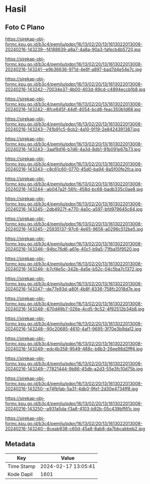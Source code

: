 # Hasil

## Foto C Plano

https://sirekap-obj-formc.kpu.go.id/b3c4/pemilu/pdpr/16/13/02/20/13/1613022013008-20240216-143239--f4188639-a8a7-4a8a-90a3-fafecb4b5720.jpg

https://sirekap-obj-formc.kpu.go.id/b3c4/pemilu/pdpr/16/13/02/20/13/1613022013008-20240216-143241--e9b36636-971d-4e6f-a897-bad7d4e54e7c.jpg

https://sirekap-obj-formc.kpu.go.id/b3c4/pemilu/pdpr/16/13/02/20/13/1613022013008-20240216-143242--70034e37-4b00-403d-89cd-c4894eccb1b8.jpg

https://sirekap-obj-formc.kpu.go.id/b3c4/pemilu/pdpr/16/13/02/20/13/1613022013008-20240216-143242--8fce645f-44df-4054-bcd6-feac350b1d68.jpg

https://sirekap-obj-formc.kpu.go.id/b3c4/pemilu/pdpr/16/13/02/20/13/1613022013008-20240216-143243--741b91c5-6cb2-4a10-9119-2e8424391387.jpg

https://sirekap-obj-formc.kpu.go.id/b3c4/pemilu/pdpr/16/13/02/20/13/1613022013008-20240216-143243--3aaf9d16-b7d6-4a3d-8db1-91b091e67b73.jpg

https://sirekap-obj-formc.kpu.go.id/b3c4/pemilu/pdpr/16/13/02/20/13/1613022013008-20240216-143243--c8c61c60-0770-45d0-ba94-8a5f00fe2fca.jpg

https://sirekap-obj-formc.kpu.go.id/b3c4/pemilu/pdpr/16/13/02/20/13/1613022013008-20240216-143244--ab047a2f-56fc-458d-bc68-badb335c0ae8.jpg

https://sirekap-obj-formc.kpu.go.id/b3c4/pemilu/pdpr/16/13/02/20/13/1613022013008-20240216-143245--2db4927f-e770-4a0c-a597-bfd979645c64.jpg

https://sirekap-obj-formc.kpu.go.id/b3c4/pemilu/pdpr/16/13/02/20/13/1613022013008-20240216-143245--25935137-97c6-4e65-9656-a0296c512be5.jpg

https://sirekap-obj-formc.kpu.go.id/b3c4/pemilu/pdpr/16/13/02/20/13/1613022013008-20240216-143246--94bc76d6-a61e-40c1-b9a5-71fba15f9520.jpg

https://sirekap-obj-formc.kpu.go.id/b3c4/pemilu/pdpr/16/13/02/20/13/1613022013008-20240216-143246--b7cf4e5c-342b-4a5e-b52c-04c5ba7c1372.jpg

https://sirekap-obj-formc.kpu.go.id/b3c4/pemilu/pdpr/16/13/02/20/13/1613022013008-20240216-143247--de77e93d-a80f-4b8f-8336-758fc2018d7e.jpg

https://sirekap-obj-formc.kpu.go.id/b3c4/pemilu/pdpr/16/13/02/20/13/1613022013008-20240216-143248--670d49b7-026e-4cd5-9c52-4f92512b34b8.jpg

https://sirekap-obj-formc.kpu.go.id/b3c4/pemilu/pdpr/16/13/02/20/13/1613022013008-20240216-143248--90c20685-4610-4af1-9695-3f70e3b9da12.jpg

https://sirekap-obj-formc.kpu.go.id/b3c4/pemilu/pdpr/16/13/02/20/13/1613022013008-20240216-143249--edc4b358-9549-488c-b8b3-26ee98d2fff4.jpg

https://sirekap-obj-formc.kpu.go.id/b3c4/pemilu/pdpr/16/13/02/20/13/1613022013008-20240216-143249--77821444-9b86-45db-a2d3-55e3fc10d75b.jpg

https://sirekap-obj-formc.kpu.go.id/b3c4/pemilu/pdpr/16/13/02/20/13/1613022013008-20240216-143250--e74fbfab-5a31-4db0-9fe1-2d30e4734ff8.jpg

https://sirekap-obj-formc.kpu.go.id/b3c4/pemilu/pdpr/16/13/02/20/13/1613022013008-20240216-143250--a931a5da-f3a8-4103-b92b-05c439bff61c.jpg

https://sirekap-obj-formc.kpu.go.id/b3c4/pemilu/pdpr/16/13/02/20/13/1613022013008-20240216-143240--8ceab938-c60d-45a8-8ab8-da7bbcabbeb2.jpg


## Metadata

| Key        | Value               |
| ---------- | ------------------- |
| Time Stamp | 2024-02-17 13:05:41 |
| Kode Dapil | 1601                |



